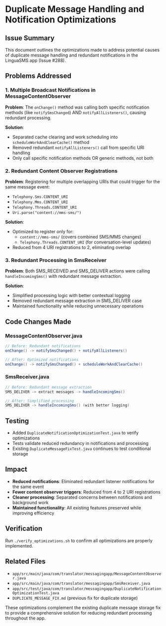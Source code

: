 # Duplicate Message Handling and Notification Optimizations

## Issue Summary
This document outlines the optimizations made to address potential causes of duplicate message handling and redundant notifications in the LinguaSMS app (Issue #288).

## Problems Addressed

### 1. Multiple Broadcast Notifications in MessageContentObserver
**Problem**: The `onChange()` method was calling both specific notification methods (like `notifySmsChanged`) AND `notifyAllListeners()`, causing redundant processing.

**Solution**: 
- Separated cache clearing and work scheduling into `scheduleWorkAndClearCache()` method
- Removed redundant `notifyAllListeners()` call from specific URI handling
- Only call specific notification methods OR generic methods, not both

### 2. Redundant Content Observer Registrations  
**Problem**: Registering for multiple overlapping URIs that could trigger for the same message event:
- `Telephony.Sms.CONTENT_URI`
- `Telephony.Mms.CONTENT_URI` 
- `Telephony.Threads.CONTENT_URI`
- `Uri.parse("content://mms-sms/")`

**Solution**:
- Optimized to register only for:
  - `content://mms-sms/` (covers combined SMS/MMS changes)
  - `Telephony.Threads.CONTENT_URI` (for conversation-level updates)
- Reduced from 4 URI registrations to 2, eliminating overlap

### 3. Redundant Processing in SmsReceiver
**Problem**: Both SMS_RECEIVED and SMS_DELIVER actions were calling `handleIncomingSms()` with redundant message extraction.

**Solution**:
- Simplified processing logic with better contextual logging
- Removed redundant message extraction in SMS_DELIVER case
- Maintained functionality while reducing unnecessary operations

## Code Changes Made

### MessageContentObserver.java
```java
// Before: Redundant notifications
onChange() -> notifySmsChanged() + notifyAllListeners()

// After: Optimized notifications  
onChange() -> notifySmsChanged() + scheduleWorkAndClearCache()
```

### SmsReceiver.java
```java
// Before: Redundant message extraction
SMS_DELIVER -> extract messages -> handleIncomingSms()

// After: Simplified processing
SMS_DELIVER -> handleIncomingSms() (with better logging)
```

## Testing
- Added `DuplicateNotificationOptimizationTest.java` to verify optimizations
- Tests validate reduced redundancy in notifications and processing
- Existing `DuplicateMessageFixTest.java` continues to test conditional storage

## Impact
- **Reduced notifications**: Eliminated redundant listener notifications for the same event
- **Fewer content observer triggers**: Reduced from 4 to 2 URI registrations  
- **Cleaner processing**: Separated concerns between notifications and background work
- **Maintained functionality**: All existing features preserved while improving efficiency

## Verification
Run `./verify_optimizations.sh` to confirm all optimizations are properly implemented.

## Related Files
- `app/src/main/java/com/translator/messagingapp/MessageContentObserver.java`
- `app/src/main/java/com/translator/messagingapp/SmsReceiver.java`
- `app/src/test/java/com/translator/messagingapp/DuplicateNotificationOptimizationTest.java`
- `DUPLICATE_MESSAGE_FIX.md` (previous fix for duplicate storage)

These optimizations complement the existing duplicate message storage fix to provide a comprehensive solution for reducing redundant processing throughout the app.